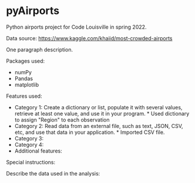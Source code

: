 # pyAirports
 Python airports project for Code Louisville in spring 2022.

Data source: https://www.kaggle.com/khaiid/most-crowded-airports

One paragraph description.

Packages used:
* numPy
* Pandas
* matplotlib

Features used:
* Category 1: Create a dictionary or list, populate it with several values, retrieve at least one value, and use it in your program.
      * Used dictionary to assign "Region" to each observation
* Category 2: Read data from an external file, such as text, JSON, CSV, etc, and use that data in your application.
      * Imported CSV file.
* Category 3:
* Category 4:
* Additional features:

Special instructions:

Describe the data used in the analysis:
